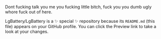 Dont fucking talk you me you fucking little bitch, fuck you you dumb ugly whore fuck out of here.

LgBattery/LgBattery is a ✨ special ✨ repository because its `README.md` (this file) appears on your GitHub profile.
You can click the Preview link to take a look at your changes.

